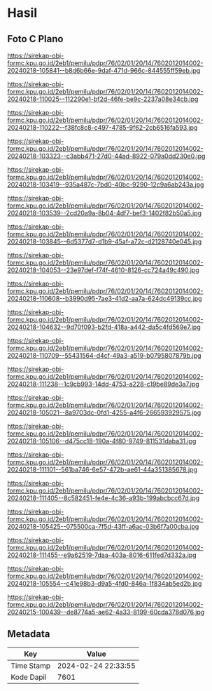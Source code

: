 # Hasil

## Foto C Plano

https://sirekap-obj-formc.kpu.go.id/2eb1/pemilu/pdpr/76/02/01/20/14/7602012014002-20240218-105841--b8d6b66e-9daf-471d-966c-844555ff59eb.jpg

https://sirekap-obj-formc.kpu.go.id/2eb1/pemilu/pdpr/76/02/01/20/14/7602012014002-20240218-110025--112290e1-bf2d-46fe-be9c-2237a08e34cb.jpg

https://sirekap-obj-formc.kpu.go.id/2eb1/pemilu/pdpr/76/02/01/20/14/7602012014002-20240218-110222--f38fc8c8-c497-4785-9f62-2cb6516fa593.jpg

https://sirekap-obj-formc.kpu.go.id/2eb1/pemilu/pdpr/76/02/01/20/14/7602012014002-20240218-103323--c3abb471-27d0-44ad-8922-079a0dd230e0.jpg

https://sirekap-obj-formc.kpu.go.id/2eb1/pemilu/pdpr/76/02/01/20/14/7602012014002-20240218-103419--935a487c-7bd0-40bc-9290-12c9a6ab243a.jpg

https://sirekap-obj-formc.kpu.go.id/2eb1/pemilu/pdpr/76/02/01/20/14/7602012014002-20240218-103539--2cd20a9a-8b04-4df7-bef3-1402f82b50a5.jpg

https://sirekap-obj-formc.kpu.go.id/2eb1/pemilu/pdpr/76/02/01/20/14/7602012014002-20240218-103845--6d5377d7-d1b9-45af-a72c-d2128740e045.jpg

https://sirekap-obj-formc.kpu.go.id/2eb1/pemilu/pdpr/76/02/01/20/14/7602012014002-20240218-104053--23e97def-f74f-4610-8126-cc724a49c490.jpg

https://sirekap-obj-formc.kpu.go.id/2eb1/pemilu/pdpr/76/02/01/20/14/7602012014002-20240218-110608--b3990d95-7ae3-41d2-aa7a-624dc49139cc.jpg

https://sirekap-obj-formc.kpu.go.id/2eb1/pemilu/pdpr/76/02/01/20/14/7602012014002-20240218-104632--9d70f093-b2fd-418a-a442-da5c4fd569e7.jpg

https://sirekap-obj-formc.kpu.go.id/2eb1/pemilu/pdpr/76/02/01/20/14/7602012014002-20240218-110709--55431564-d4cf-49a3-a519-b0795807879b.jpg

https://sirekap-obj-formc.kpu.go.id/2eb1/pemilu/pdpr/76/02/01/20/14/7602012014002-20240218-111238--1c9cb993-14dd-4753-a228-c19be89de3a7.jpg

https://sirekap-obj-formc.kpu.go.id/2eb1/pemilu/pdpr/76/02/01/20/14/7602012014002-20240218-105021--8a9703dc-0fd1-4255-a4f6-266593929575.jpg

https://sirekap-obj-formc.kpu.go.id/2eb1/pemilu/pdpr/76/02/01/20/14/7602012014002-20240218-105106--d475cc18-190a-4f80-9749-811531daba31.jpg

https://sirekap-obj-formc.kpu.go.id/2eb1/pemilu/pdpr/76/02/01/20/14/7602012014002-20240218-111101--561ba746-6e57-472b-ae61-44a351385678.jpg

https://sirekap-obj-formc.kpu.go.id/2eb1/pemilu/pdpr/76/02/01/20/14/7602012014002-20240218-111405--8c582451-fe4e-4c36-a93b-199abcbcc67d.jpg

https://sirekap-obj-formc.kpu.go.id/2eb1/pemilu/pdpr/76/02/01/20/14/7602012014002-20240218-105425--075500ca-7f5d-43ff-a6ac-03b6f7a00cba.jpg

https://sirekap-obj-formc.kpu.go.id/2eb1/pemilu/pdpr/76/02/01/20/14/7602012014002-20240218-111455--e9a62519-7daa-403a-8016-611fed7d332a.jpg

https://sirekap-obj-formc.kpu.go.id/2eb1/pemilu/pdpr/76/02/01/20/14/7602012014002-20240218-105554--c41e98b3-d9a5-4fd0-846a-1f834ab5ed2b.jpg

https://sirekap-obj-formc.kpu.go.id/2eb1/pemilu/pdpr/76/02/01/20/14/7602012014002-20240215-100439--de8774a5-ae62-4a33-8199-60cda378d076.jpg


## Metadata

| Key        | Value               |
| ---------- | ------------------- |
| Time Stamp | 2024-02-24 22:33:55 |
| Kode Dapil | 7601                |



